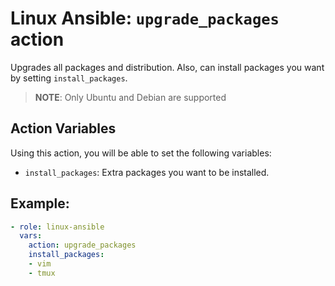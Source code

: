 # Linux Ansible: `upgrade_packages` action
Upgrades all packages and distribution. Also, can install packages you want by setting `install_packages`.
> **NOTE**: Only Ubuntu and Debian are supported

## Action Variables
Using this action, you will be able to set the following variables:
- `install_packages`: Extra packages you want to be installed.

## Example:
```yaml
- role: linux-ansible
  vars:
    action: upgrade_packages
    install_packages:
    - vim
    - tmux
```
